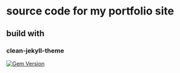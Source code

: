 
# source code for my portfolio site


## build with
### clean-jekyll-theme

[![Gem Version](https://badge.fury.io/rb/clean-jekyll-theme.svg)](https://badge.fury.io/rb/clean-jekyll-theme)
